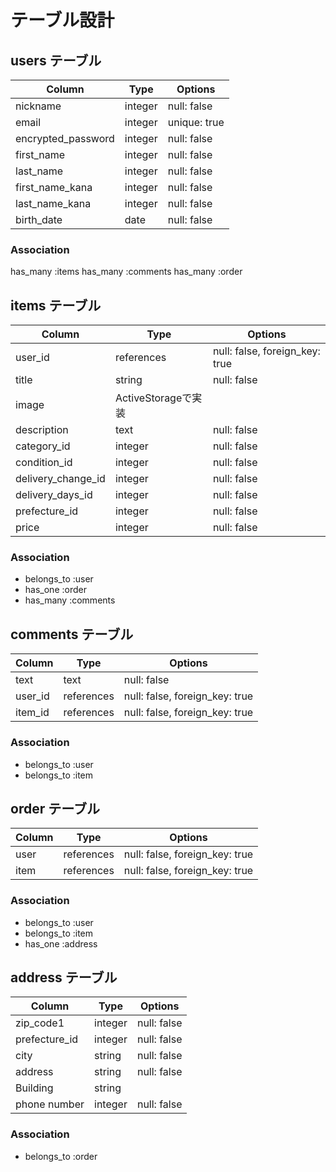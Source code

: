 # テーブル設計

## users テーブル

| Column              | Type   | Options     |
| ------------------- | ------ | ----------- |
| nickname            | integer| null: false |
| email               | integer| unique: true|
| encrypted_password  | integer| null: false |
| first_name          | integer| null: false |
| last_name           | integer| null: false |
| first_name_kana     | integer| null: false |
| last_name_kana      | integer| null: false |
| birth_date          | date   | null: false |

### Association

has_many :items
has_many :comments
has_many :order

## items テーブル

| Column            | Type     | Options                        |
| ----------------- | -------- | ------------------------------ |
| user_id           |references| null: false, foreign_key: true |
|  title            | string   | null: false                    |
|  image            |   ActiveStorageで実装                     |
| description       | text     | null: false                    |
| category_id       | integer  | null: false                    |
| condition_id      | integer  | null: false                    |
| delivery_change_id| integer  | null: false                    |
| delivery_days_id  | integer  | null: false                    |
| prefecture_id     | integer  | null: false                    |
| price             | integer  | null: false                    |

### Association
- belongs_to :user
- has_one :order
- has_many :comments

## comments テーブル

| Column    | Type       | Options                        |
| --------- | ---------- | ------------------------------ |
| text      | text       | null: false                    |
| user_id   | references | null: false, foreign_key: true |
| item_id   | references | null: false, foreign_key: true |

### Association

- belongs_to :user
- belongs_to :item

## order テーブル

| Column       | Type       | Options                        |
| ------------ | ---------- | ------------------------------ |
| user         | references | null: false, foreign_key: true |
| item         | references | null: false, foreign_key: true |


### Association
- belongs_to :user
- belongs_to :item
- has_one :address


## address テーブル

| Column        | Type       | Options                        |
| ------------- | ---------- | ------------------------------ |
| zip_code1     | integer    | null: false                    |
| prefecture_id | integer    | null: false                    |
| city          | string     | null: false                    |
| address       | string     | null: false                    |
| Building      | string     |                                |
| phone number  | integer    | null: false                    |

### Association

- belongs_to :order